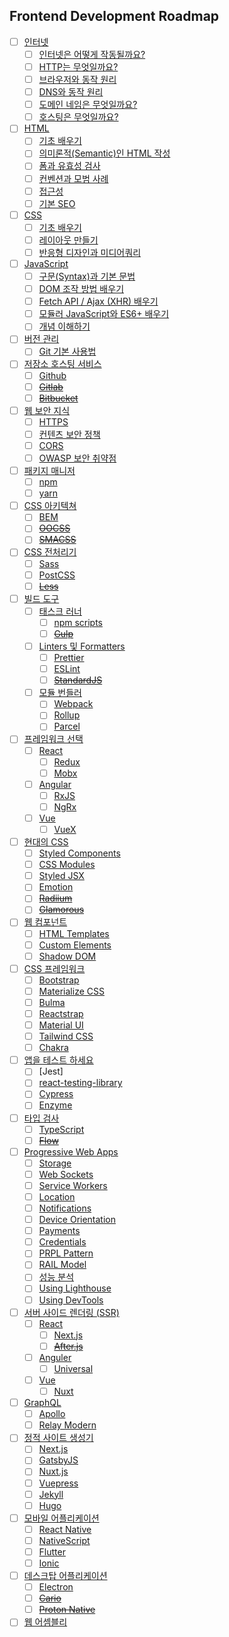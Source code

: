 Frontend Development Roadmap
---------------------------

- [ ] [인터넷]()
  + [ ] [인터넷은 어떻게 작동될까요?]()
  + [ ] [HTTP는 무엇일까요?]()
  + [ ] [브라우저와 동작 원리]()
  + [ ] [DNS와 동작 원리]()
  + [ ] [도메인 네임은 무엇일까요?]()
  + [ ] [호스팅은 무엇일까요?]()
- [ ] [HTML]()
  + [ ] [기초 배우기]()
  + [ ] [의미론적(Semantic)인 HTML 작성]()
  + [ ] [폼과 유효성 검사]()
  + [ ] [컨벤션과 모범 사례]()
  + [ ] [접근성]()
  + [ ] [기본 SEO]()
- [ ] [CSS]()
  + [ ] [기초 배우기]()
  + [ ] [레이아웃 만들기]()
  + [ ] [반응형 디자인과 미디어쿼리]()
- [ ] [JavaScript]()
  + [ ] [구문(Syntax)과 기본 문법]()
  + [ ] [DOM 조작 방법 배우기]()
  + [ ] [Fetch API / Ajax (XHR) 배우기]()
  + [ ] [모듈러 JavaScript와 ES6+ 배우기]()
  + [ ] [개념 이해하기]()
- [ ] [버전 관리]()
  + [ ] [Git 기본 사용법]()
- [ ] [저장소 호스팅 서비스]()
  + [ ] [Github]()
  + [ ] ~~[Gitlab]()~~
  + [ ] ~~[Bitbucket]()~~
- [ ] [웹 보안 지식]()
  + [ ] [HTTPS]()
  + [ ] [컨텐츠 보안 정책]()
  + [ ] [CORS]()
  + [ ] [OWASP 보안 취약점]()
- [ ] [패키지 매니저]()
  + [ ] [npm]()
  + [ ] [yarn]()
- [ ] [CSS 아키텍쳐]()
  + [ ] [BEM]()
  + [ ] ~~[OOCSS]()~~
  + [ ] ~~[SMACSS]()~~
- [ ] [CSS 전처리기]()
  + [ ] [Sass]()
  + [ ] [PostCSS]()
  + [ ] ~~[Less]()~~
- [ ] [빌드 도구]()
  + [ ] [태스크 러너]()
    * [ ] [npm scripts]()
    * [ ] ~~[Gulp]()~~
  + [ ] [Linters 및 Formatters]()
    * [ ] [Prettier]()
    * [ ] [ESLint]()
    * [ ] ~~[StandardJS]()~~
  + [ ] [모듈 번들러]()
    * [ ] [Webpack]()
    * [ ] [Rollup]()
    * [ ] [Parcel]()
- [ ] [프레임워크 선택]()
  + [ ] [React]()
    * [ ] [Redux]()
    * [ ] [Mobx]()
  + [ ] [Angular]()
    * [ ] [RxJS]()
    * [ ] [NgRx]()
  + [ ] [Vue]()
    * [ ] [VueX]()
- [ ] [현대의 CSS]()
  + [ ] [Styled Components]()
  + [ ] [CSS Modules]()
  + [ ] [Styled JSX]()
  + [ ] [Emotion]()
  + [ ] ~~[Radiium]()~~
  + [ ] ~~[Glamorous]()~~
- [ ] [웹 컴포넌트]()
  + [ ] [HTML Templates]()
  + [ ] [Custom Elements]()
  + [ ] [Shadow DOM]()
- [ ] [CSS 프레임워크]()
  + [ ] [Bootstrap]()
  + [ ] [Materialize CSS]()
  + [ ] [Bulma]()
  + [ ] [Reactstrap]()
  + [ ] [Material UI]()
  + [ ] [Tailwind CSS]()
  + [ ] [Chakra]()
- [ ] [앱을 테스트 하세요]()
  + [ ] [Jest]
  + [ ] [react-testing-library]()
  + [ ] [Cypress]()
  + [ ] [Enzyme]()
- [ ] [타입 검사]()
  + [ ] [TypeScript]()
  + [ ] ~~[Flow]()~~
- [ ] [Progressive Web Apps]()
  + [ ] [Storage]()
  + [ ] [Web Sockets]()
  + [ ] [Service Workers]()
  + [ ] [Location]()
  + [ ] [Notifications]()
  + [ ] [Device Orientation]()
  + [ ] [Payments]()
  + [ ] [Credentials]()
  + [ ] [PRPL Pattern]()
  + [ ] [RAIL Model]()
  + [ ] [성능 분석]()
  + [ ] [Using Lighthouse]()
  + [ ] [Using DevTools]()
- [ ] [서버 사이드 렌더링 (SSR)]()
  + [ ] [React]()
    * [ ] [Next.js]()
    * [ ] ~~[After.js]()~~
  + [ ] [Anguler]()
    * [ ] [Universal]()
  + [ ] [Vue]()
    * [ ] [Nuxt]()
- [ ] [GraphQL]()
  + [ ] [Apollo]()
  + [ ] [Relay Modern]()
- [ ] [정적 사이트 생성기]()
  + [ ] [Next.js]()
  + [ ] [GatsbyJS]()
  + [ ] [Nuxt.js]()
  + [ ] [Vuepress]()
  + [ ] [Jekyll]()
  + [ ] [Hugo]()
- [ ] [모바일 어플리케이션]()
  + [ ] [React Native]()
  + [ ] [NativeScript]()
  + [ ] [Flutter]()
  + [ ] [Ionic]()
- [ ] [데스크탑 어플리케이션]()
  + [ ] [Electron]()
  + [ ] ~~[Cario]()~~
  + [ ] ~~[Proton Native]()~~
- [ ] [웹 어셈블리]()
